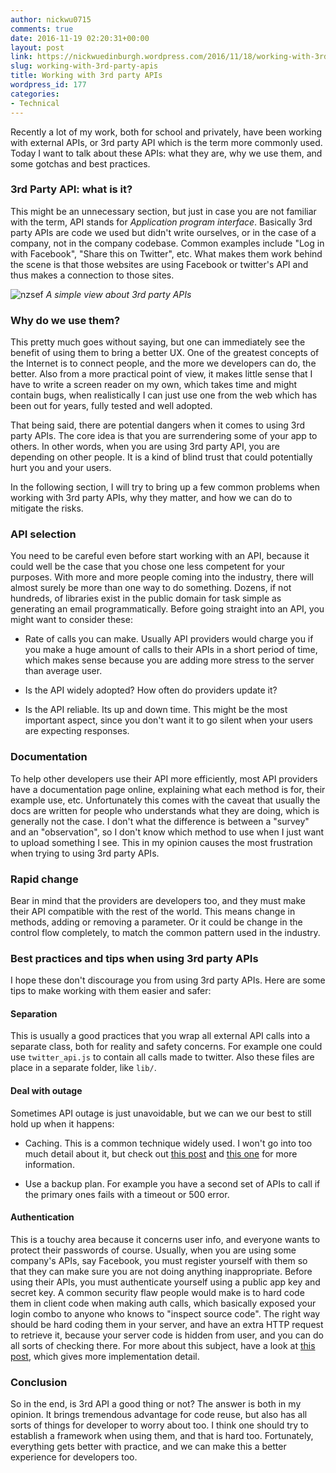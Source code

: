 ```yaml
---
author: nickwu0715
comments: true
date: 2016-11-19 02:20:31+00:00
layout: post
link: https://nickwuedinburgh.wordpress.com/2016/11/18/working-with-3rd-party-apis/
slug: working-with-3rd-party-apis
title: Working with 3rd party APIs
wordpress_id: 177
categories:
- Technical
---
```


Recently a lot of my work, both for school and privately, have been working with external APIs, or 3rd party API which is the term more commonly used. Today I want to talk about these APIs: what they are, why we use them, and some gotchas and best practices.



### 3rd Party API: what is it?



This might be an unnecessary section, but just in case you are not familiar with the term, API stands for _Application program interface_. Basically 3rd party APIs are code we used but didn't write ourselves, or in the case of a company, not in the company codebase. Common examples include "Log in with Facebook", "Share this on Twitter", etc. What makes them work behind the scene is that those websites are using Facebook or twitter's API and thus makes a connection to those sites.



![nzsef](https://nickwuedinburgh.files.wordpress.com/2016/11/nzsef.png)
*A simple view about 3rd party APIs*



### Why do we use them?



This pretty much goes without saying, but one can immediately see the benefit of using them to bring a better UX. One of the greatest concepts of the Internet is to connect people, and the more we developers can do, the better. Also from a more practical point of view, it makes little sense that I have to write a screen reader on my own, which takes time and might contain bugs, when realistically I can just use one from the web which has been out for years, fully tested and well adopted.

That being said, there are potential dangers when it comes to using 3rd party APIs. The core idea is that you are surrendering some of your app to others. In other words, when you are using 3rd party API, you are depending on other people. It is a kind of blind trust that could potentially hurt you and your users.

In the following section, I will try to bring up a few common problems when working with 3rd party APIs, why they matter, and how we can do to mitigate the risks.



### API selection



You need to be careful even before start working with an API, because it could well be the case that you chose one less competent for your purposes. With more and more people coming into the industry, there will almost surely be more than one way to do something. Dozens, if not hundreds, of libraries exist in the public domain for task simple as generating an email programmatically. Before going straight into an API, you might want to consider these:





  * Rate of calls you can make. Usually API providers would charge you if you make a huge amount of calls to their APIs in a short period of time, which makes sense because you are adding more stress to the server than average user.


  * Is the API widely adopted? How often do providers update it?


  * Is the API reliable. Its up and down time. This might be the most important aspect, since you don't want it to go silent when your users are expecting responses.





### Documentation



To help other developers use their API more efficiently, most API providers have a documentation page online, explaining what each method is for, their example use, etc. Unfortunately this comes with the caveat that usually the docs are written for people who understands what they are doing, which is generally not the case. I don't what the difference is between a "survey" and an "observation", so I don't know which method to use when I just want to upload something I see. This in my opinion causes the most frustration when trying to using 3rd party APIs.



### Rapid change



Bear in mind that the providers are developers too, and they must make their API compatible with the rest of the world. This means change in methods, adding or removing a parameter. Or it could be change in the control flow completely, to match the common pattern used in the industry.



### Best practices and tips when using 3rd party APIs



I hope these don't discourage you from using 3rd party APIs. Here are some tips to make working with them easier and safer:



#### Separation



This is usually a good practices that you wrap all external API calls into a separate class, both for reality and safety concerns. For example one could use `twitter_api.js` to contain all calls made to twitter. Also these files are place in a separate folder, like `lib/`.



#### Deal with outage



Sometimes API outage is just unavoidable, but we can we our best to still hold up when it happens:





  * Caching. This is a common technique widely used. I won't go into too much detail about it, but check out [this post](http://blog.smartbear.com/api-load-testing/safeguard-your-application-from-third-party-api-outages/) and [this one](https://www.bluelinemedia.co.uk/blog/entry/web-design/blog/speed-up-third-party-scripts) for more information.


  * Use a backup plan. For example you have a second set of APIs to call if the primary ones fails with a timeout or 500 error.





#### Authentication



This is a touchy area because it concerns user info, and everyone wants to protect their passwords of course. Usually, when you are using some company's APIs, say Facebook, you must register yourself with them so that they can make sure you are not doing anything inappropriate. Before using their APIs, you must authenticate yourself using a public app key and secret key. A common security flaw people would make is to hard code them in client code when making auth calls, which basically exposed your login combo to anyone who knows to "inspect source code". The right way should be hard coding them in your server, and have an extra HTTP request to retrieve it, because your server code is hidden from user, and you can do all sorts of checking there. For more about this subject, have a look at [this post](http://www.theodinproject.com/courses/ruby-on-rails/lessons/working-with-external-apis), which gives more implementation detail.



### Conclusion



So in the end, is 3rd API a good thing or not? The answer is both in my opinion. It brings tremendous advantage for code reuse, but also has all sorts of things for developer to worry about too. I think one should try to establish a framework when using them, and that is hard too. Fortunately, everything gets better with practice, and we can make this a better experience for developers too.
